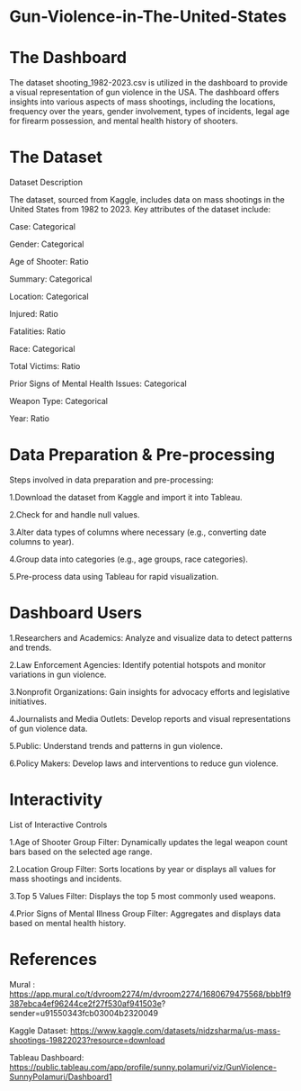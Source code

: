 # Gun-Violence-in-The-United-States
# The Dashboard

  The dataset shooting_1982-2023.csv is utilized in the dashboard to provide a visual representation of gun violence in the 
  USA. The dashboard offers insights into various aspects of mass shootings, including the locations, frequency over the 
  years, gender involvement, types of incidents, legal age for firearm possession, and mental health history of shooters.

# The Dataset

  Dataset Description

  The dataset, sourced from Kaggle, includes data on mass shootings in the United States from 1982 to 2023. Key attributes 
  of the dataset include:

  Case: Categorical
  
  Gender: Categorical

  Age of Shooter: Ratio

  Summary: Categorical

  Location: Categorical

  Injured: Ratio

  Fatalities: Ratio

  Race: Categorical

  Total Victims: Ratio

  Prior Signs of Mental Health Issues: Categorical

  Weapon Type: Categorical

  Year: Ratio

# Data Preparation & Pre-processing

  Steps involved in data preparation and pre-processing:

  1.Download the dataset from Kaggle and import it into Tableau.

  2.Check for and handle null values.

  3.Alter data types of columns where necessary (e.g., converting date columns to year).

  4.Group data into categories (e.g., age groups, race categories).

  5.Pre-process data using Tableau for rapid visualization.

# Dashboard Users

  1.Researchers and Academics: Analyze and visualize data to detect patterns and trends.
  
  2.Law Enforcement Agencies: Identify potential hotspots and monitor variations in gun violence.

  3.Nonprofit Organizations: Gain insights for advocacy efforts and legislative initiatives.

  4.Journalists and Media Outlets: Develop reports and visual representations of gun violence data.

  5.Public: Understand trends and patterns in gun violence.

  6.Policy Makers: Develop laws and interventions to reduce gun violence.


# Interactivity

  List of Interactive Controls

  1.Age of Shooter Group Filter: Dynamically updates the legal weapon count bars based on the selected age range.

  2.Location Group Filter: Sorts locations by year or displays all values for mass shootings and incidents.

  3.Top 5 Values Filter: Displays the top 5 most commonly used weapons.

  4.Prior Signs of Mental Illness Group Filter: Aggregates and displays data based on mental health history.

# References

  Mural : https://app.mural.co/t/dvroom2274/m/dvroom2274/1680679475568/bbb1f9387ebca4ef96244ce2f27f530af941503e? 
  sender=u91550343fcb03004b2320049

  Kaggle Dataset: https://www.kaggle.com/datasets/nidzsharma/us-mass-shootings-19822023?resource=download

  Tableau Dashboard: https://public.tableau.com/app/profile/sunny.polamuri/viz/GunViolence-SunnyPolamuri/Dashboard1
